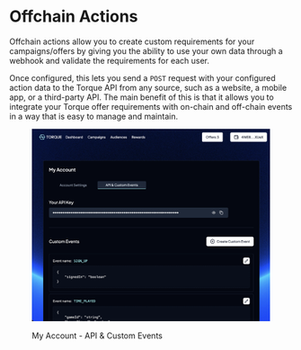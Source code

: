 # Offchain Actions

Offchain actions allow you to create custom requirements for your campaigns/offers by giving you the ability to use your own data through a webhook and validate the requirements for each user.&#x20;

Once configured, this lets you send a `POST` request with your configured action data to the Torque API from any source, such as a website, a mobile app, or a third-party API. The main benefit of this is that it allows you to integrate your Torque offer requirements with on-chain and off-chain events in a way that is easy to manage and maintain.

<figure><img src="../../.gitbook/assets/screenshot-api-my-account.png" alt=""><figcaption><p>My Account - API &#x26; Custom Events</p></figcaption></figure>
